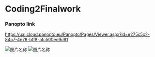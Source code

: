 # Coding2Finalwork

### Panopto link
https://ual.cloud.panopto.eu/Panopto/Pages/Viewer.aspx?id=e275c5c2-84a7-4e78-bff8-afc500ee9d81

![图片名称](https://git.arts.ac.uk/22018741/Criticalstudies_Weeklyblog/blob/main/imagefolder2/3.jpg) 
![图片名称](https://git.arts.ac.uk/22018741/Criticalstudies_Weeklyblog/blob/main/imagefolder2/3.jpg) 
